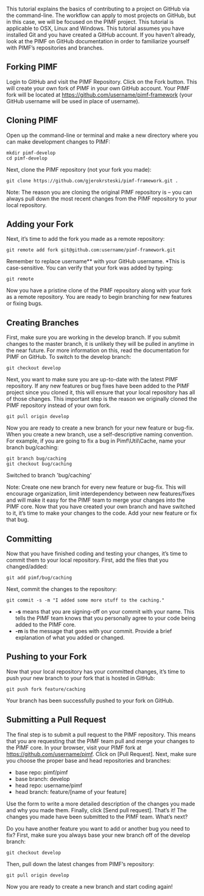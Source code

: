 This tutorial explains the basics of contributing to a project on GitHub via the command-line. The workflow can apply to most projects on GitHub, but in this case, we will be focused on the PIMF project. This tutorial is applicable to OSX, Linux and Windows. This tutorial assumes you have installed Git and you have created a GitHub account. If you haven’t already, look at the PIMF on GitHub documentation in order to familiarize yourself with PIMF’s repositories and branches.

## Forking PIMF
Login to GitHub and visit the PIMF Repository. Click on the Fork button. This will create your own fork of PIMF in your own GitHub account. Your PIMF fork will be located at https://github.com/username/pimf-framework (your GitHub username will be used in place of username).

## Cloning PIMF
Open up the command-line or terminal and make a new directory where you can make development changes to PIMF:

    mkdir pimf-develop
    cd pimf-develop

Next, clone the PIMF repository (not your fork you made):

    git clone https://github.com/gjerokrsteski/pimf-framework.git .

Note: The reason you are cloning the original PIMF repository is – you can always pull down the most recent changes from the PIMF repository to your local repository.

## Adding your Fork
Next, it’s time to add the fork you made as a remote repository:

    git remote add fork git@github.com:username/pimf-framework.git

Remember to replace username** with your GitHub username. *This is case-sensitive. You can verify that your fork was added by typing:

    git remote

Now you have a pristine clone of the PIMF repository along with your fork as a remote repository. You are ready to begin branching for new features or fixing bugs.

## Creating Branches
First, make sure you are working in the develop branch. If you submit changes to the master branch, it is unlikely they will be pulled in anytime in the near future. For more information on this, read the documentation for PIMF on GitHub. To switch to the develop branch:

    git checkout develop

Next, you want to make sure you are up-to-date with the latest PIMF repository. If any new features or bug fixes have been added to the PIMF project since you cloned it, this will ensure that your local repository has all of those changes. This important step is the reason we originally cloned the PIMF repository instead of your own fork.

    git pull origin develop

Now you are ready to create a new branch for your new feature or bug-fix. When you create a new branch, use a self-descriptive naming convention. For example, if you are going to fix a bug in Pimf\Util\Cache, name your branch bug/caching:

    git branch bug/caching
    git checkout bug/caching

Switched to branch 'bug/caching'

Note: Create one new branch for every new feature or bug-fix. This will encourage organization, limit interdependency between new features/fixes and will make it easy for the PIMF team to merge your changes into the PIMF core. Now that you have created your own branch and have switched to it, it’s time to make your changes to the code. Add your new feature or fix that bug.

## Committing
Now that you have finished coding and testing your changes, it’s time to commit them to your local repository. First, add the files that you changed/added:

    git add pimf/bug/caching

Next, commit the changes to the repository:

    git commit -s -m "I added some more stuff to the caching."

* **-s** means that you are signing-off on your commit with your name. This tells the PIMF team knows that you personally agree to your code being added to the PIMF core.
* **-m** is the message that goes with your commit. Provide a brief explanation of what you added or changed.

## Pushing to your Fork
Now that your local repository has your committed changes, it’s time to push your new branch to your fork that is hosted in GitHub:

    git push fork feature/caching

Your branch has been successfully pushed to your fork on GitHub.

## Submitting a Pull Request
The final step is to submit a pull request to the PIMF repository. This means that you are requesting that the PIMF team pull and merge your changes to the PIMF core. In your browser, visit your PIMF fork at https://github.com/username/pimf. Click on [Pull Request]. Next, make sure you choose the proper base and head repositories and branches:

* base repo: pimf/pimf
* base branch: develop
* head repo: username/pimf
* head branch: feature/[name of your feature]

Use the form to write a more detailed description of the changes you made and why you made them. Finally, click [Send pull request]. That’s it! The changes you made have been submitted to the PIMF team.
What’s next?

Do you have another feature you want to add or another bug you need to fix? First, make sure you always base your new branch off of the develop branch:

    git checkout develop

Then, pull down the latest changes from PIMF’s repository:

    git pull origin develop

Now you are ready to create a new branch and start coding again!

